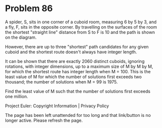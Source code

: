 #   Problem 86

   A spider, S, sits in one corner of a cuboid room, measuring 6 by 5 by 3,
   and a fly, F, sits in the opposite corner. By travelling on the surfaces
   of the room the shortest "straight line" distance from S to F is 10 and
   the path is shown on the diagram.

   However, there are up to three "shortest" path candidates for any given
   cuboid and the shortest route doesn't always have integer length.

   It can be shown that there are exactly 2060 distinct cuboids, ignoring
   rotations, with integer dimensions, up to a maximum size of M by M by M,
   for which the shortest route has integer length when M = 100. This is the
   least value of M for which the number of solutions first exceeds two
   thousand; the number of solutions when M = 99 is 1975.

   Find the least value of M such that the number of solutions first exceeds
   one million.

   Project Euler: Copyright Information | Privacy Policy

   The page has been left unattended for too long and that link/button is no
   longer active. Please refresh the page.
